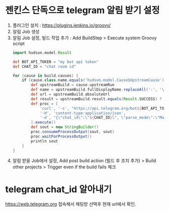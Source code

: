 # 젠킨스 단독으로 telegram 알림 받기 설정

1. 플러그인 설치 : https://plugins.jenkins.io/groovy/
1. 알림 Job 생성
1. 알림 Job 설정, 빌드 작업 추가 : Add BuildStep > Execute system Groovy script
    ```groovy
    import hudson.model.Result

    def BOT_API_TOKEN = "my bot api token"
    def CHAT_ID = "chat room id"

    for (cause in build.causes) {
        if (cause.class.name.equals('hudson.model.Cause$UpstreamCause')) {
            def upstreamBuild = cause.upstreamRun
            def name = upstreamBuild.fullDisplayName.replaceAll('-', '\\\\\\\\-').replaceAll('#', '\\\\\\\\#')
            def url = upstreamBuild.absoluteUrl
            def result = upstreamBuild.result.equals(Result.SUCCESS) ? '빌드 성공' : '빌드 실패'
            def proc = [
                'curl', '-s', "https://api.telegram.org/bot${BOT_API_TOKEN}/sendMessage",
                '-H', 'content-type:application/json',
                '-d', "{\"chat_id\":\"${CHAT_ID}\", \"parse_mode\":\"MarkdownV2\", \"text\":\"[${name}](${url})\n*${result}*\"}"
            ].execute()
            def sout = new StringBuilder()
            proc.consumeProcessOutput(sout, sout)
            proc.waitForProcessOutput()
            println sout
        }
    }
    ```
1. 알림 받을 Job에서 설정, Add post build action (빌드 후 조치 추가) > Build other projects > Trigger even if the build fails 체크

# telegram chat_id 알아내기
https://web.telegram.org 접속해서 채팅방 선택후 현재 url에서 확인.
